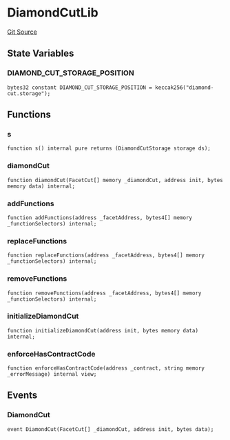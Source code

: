# DiamondCutLib
[Git Source](https://github.com/thrackle-io/rules-protocol/blob/49ab19f6a1a98efed1de2dc532ff3da9b445a7cb/src/diamond/core/DiamondCut/DiamondCutLib.sol)


## State Variables
### DIAMOND_CUT_STORAGE_POSITION

```solidity
bytes32 constant DIAMOND_CUT_STORAGE_POSITION = keccak256("diamond-cut.storage");
```


## Functions
### s


```solidity
function s() internal pure returns (DiamondCutStorage storage ds);
```

### diamondCut


```solidity
function diamondCut(FacetCut[] memory _diamondCut, address init, bytes memory data) internal;
```

### addFunctions


```solidity
function addFunctions(address _facetAddress, bytes4[] memory _functionSelectors) internal;
```

### replaceFunctions


```solidity
function replaceFunctions(address _facetAddress, bytes4[] memory _functionSelectors) internal;
```

### removeFunctions


```solidity
function removeFunctions(address _facetAddress, bytes4[] memory _functionSelectors) internal;
```

### initializeDiamondCut


```solidity
function initializeDiamondCut(address init, bytes memory data) internal;
```

### enforceHasContractCode


```solidity
function enforceHasContractCode(address _contract, string memory _errorMessage) internal view;
```

## Events
### DiamondCut

```solidity
event DiamondCut(FacetCut[] _diamondCut, address init, bytes data);
```


